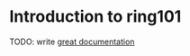 # Introduction to ring101

TODO: write [great documentation](http://jacobian.org/writing/what-to-write/)
